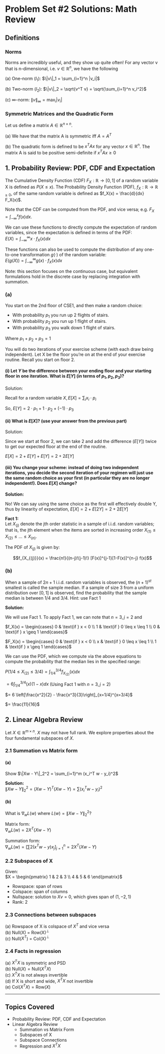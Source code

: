 # Problem Set #2 Solutions: Math Review

## Definitions

### Norms

Norms are incredibly useful, and they show up quite often! For any vector v that is n-dimensional, i.e. $`v \in \mathbb{R}^n`$, we have the following

(a) One-norm ($`l_1`$): $`\|v\|_1 = \sum_{i=1}^n |v_i|`$

(b) Two-norm ($`l_2`$): $`\|v\|_2 = \sqrt{v^T v} = \sqrt{\sum_{i=1}^n v_i^2}`$  

(c) $`\infty`$-norm: $`\|v\|_\infty = \max_i |v_i|`$

### Symmetric Matrices and the Quadratic Form

Let us define a matrix $`A \in \mathbb{R}^{n \times n}`$.

(a) We have that the matrix A is symmetric iff $`A = A^T`$

(b) The quadratic form is defined to be $`x^T A x`$ for any vector $`x \in \mathbb{R}^n`$. The matrix A is said to be positive semi-definite if $`x^T A x \geq 0`$

## 1. Probability Review: PDF, CDF and Expectation

The Cumulative Density Function (CDF) $`F_X : \mathbb{R} \rightarrow [0, 1]`$ of a random variable X is defined as $`P(X \leq x)`$. The Probability Density Function (PDF), $`f_X : \mathbb{R} \rightarrow \mathbb{R}_{\geq 0}`$, of the same random variable is defined as $`f_X(x) = \frac{d}{dx} F_X(x)`$.

Note that the CDF can be computed from the PDF, and vice versa; e.g. $`F_X = \int_{-\infty}^{x} f(x)dx`$.

We can use these functions to directly compute the expectation of random variables, since the expectation is defined in terms of the PDF:  
$`E(X) = \int_{-\infty}^{\infty} x \cdot f_X(x)dx`$

These functions can also be used to compute the distribution of any one-to-one transformation $`g(\cdot)`$ of the random variable:  
$`E(g(X)) = \int_{-\infty}^{\infty} g(x) \cdot f_X(x)dx`$

Note: this section focuses on the continuous case, but equivalent formulations hold in the discrete case by replacing integration with summation.

### (a)

You start on the 2nd floor of CSE1, and then make a random choice:

- With probability $`p_1`$ you run up 2 flights of stairs.  
- With probability $`p_2`$ you run up 1 flight of stairs.  
- With probability $`p_3`$ you walk down 1 flight of stairs.  

Where $`p_1 + p_2 + p_3 = 1`$

You will do two iterations of your exercise scheme (with each draw being independent). Let X be the floor you’re on at the end of your exercise routine. Recall you start on floor 2.

#### (i) Let $`Y`$ be the difference between your ending floor and your starting floor in one iteration. What is $`E[Y]`$ (in terms of $`p_1, p_2, p_3`$)?

Solution:

Recall for a random variable $`X, E[X] = \sum _i x_i \cdot  p_i`$

So, $`E[Y] = 2 \cdot p_1 + 1 \cdot p_2 + (-1) \cdot p_3`$

#### (ii) What is $`E[X]`$? (use your answer from the previous part)

Solution:

Since we start at floor 2, we can take 2 and add the difference ($`E[Y]`$) twice to get our expected floor
at the end of the routine.

$`E[X] = 2 + E[Y] + E[Y] = 2 + 2E[Y]`$

#### (iii) You change your scheme: instead of doing two independent iterations, you decide the second iteration of your regimen will just use the same random choice as your first (in particular they are no longer independent!). Does $`E[X]`$ change?

**Solution:**

No! We can say using the same choice as the first will effectively double Y, thus by linearity of expectation, $`E[X] = 2 + E[2Y] = 2 + 2E[Y]`$

**Fact 1:**  
Let $`X_{(j)}`$ denote the jth order statistic in a sample of i.i.d. random variables; that is, the jth element when the items are sorted in increasing order $`X_{(1)} \leq X_{(2)} \leq \ldots \leq X_{(n)}`$.

The PDF of $`X_{(j)}`$ is given by:

```math
f_{X_{(j)}}(x) = \frac{n!}{(n-j)!(j-1)!} [F(x)]^{j-1}[1-F(x)]^{n-j} f(x)
```

### (b)

When a sample of $`2n + 1`$ i.i.d. random variables is observed, the $`(n+1)^{st}`$ smallest is called the sample median. If a sample of size 3 from a uniform distribution over $`[0, 1]`$ is observed, find the probability that the sample median is between $`1/4`$ and $`3/4`$. Hint: use Fact 1

**Solution:**

We will use Fact 1. To apply Fact 1, we can note that $`n = 3, j = 2`$ and

$`f_X(x) = \begin{cases} 
0 & \text{if } x < 0 \\
1 & \text{if } 0 \leq x \leq 1 \\
0 & \text{if } x \geq 1
\end{cases}`$

$`F_X(x) = \begin{cases} 
0 & \text{if } x < 0 \\
x & \text{if } 0 \leq x \leq 1 \\
1 & \text{if } x \geq 1
\end{cases}`$

We can use the PDF, which we compute via the above equations to compute the probability that the median lies in the specified range:

$`P(1/4 \leq X_{(2)} \leq 3/4) = \int_{1/4}^{3/4} f_{X_{(2)}}(x)dx`$

$`= 6 \int_{1/4}^{3/4} (x)(1-x)dx`$ (Using Fact 1 with $`n = 3, j = 2`$)

$`= 6 \left[\frac{x^2}{2} - \frac{x^3}{3}\right]_{x=1/4}^{x=3/4}`$

$`= \frac{11}{16}`$

## 2. Linear Algebra Review

Let $`X \in \mathbb{R}^{m \times n}`$. $X$ may not have full rank. We explore properties about the four fundamental subspaces of $X$.

### 2.1 Summation vs Matrix form

#### (a)

Show $`\|Xw - Y\|_2^2 = \sum_{i=1}^m (x_i^T w - y_i)^2`$

**Solution:**  
$`\|Xw - Y\|_2^2 = (Xw - Y)^T (Xw - Y) = \sum (x_i^T w - y_i)^2`$

#### (b)

What is $`\nabla_w L(w)`$ where $`L(w) = \|Xw - Y\|_2^2`$?

Matrix form:  
$`\nabla_w L(w) = 2X^T (Xw - Y)`$

Summation form:  
$`\nabla_w L(w) = \left[ \sum 2(x^T w - y) x_j \right]_{j=1}^n = 2X^T (Xw - Y)`$

### 2.2 Subspaces of X

Given:  
$`X = \begin{pmatrix} 1 & 2 & 3 \\ 4 & 5 & 6 \end{pmatrix}`$

- Rowspace: span of rows  
- Colspace: span of columns  
- Nullspace: solution to $`Xv = 0`$, which gives span of $`(1,-2,1)`$  
- Rank: 2

### 2.3 Connections between subspaces

(a) Rowspace of X is colspace of $`X^T`$ and vice versa  
(b) Null(X) = Row(X)$`^\perp`$  
(c) Null($`X^T`$) = Col(X)$`^\perp`$

### 2.4 Facts in regression

(a) $`X^T X`$ is symmetric and PSD  
(b) $`\text{Null}(X) = \text{Null}(X^T X)`$  
(c) $`X^T X`$ is not always invertible  
(d) If X is short and wide, $`X^T X`$ not invertible  
(e) $`\text{Col}(X^T X) = \text{Row}(X)`$

---

## Topics Covered

- Probability Review: PDF, CDF and Expectation  
- Linear Algebra Review  
  - Summation vs Matrix Form  
  - Subspaces of X  
  - Subspace Connections  
  - Regression and $`X^T X`$